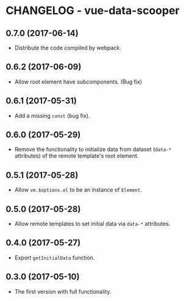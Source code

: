 # CHANGELOG - vue-data-scooper

## 0.7.0 (2017-06-14)

* Distribute the code compiled by webpack.

## 0.6.2 (2017-06-09)

* Allow root element have subcomponents. (Bug fix)

## 0.6.1 (2017-05-31)

* Add a missing `const` (bug fix).

## 0.6.0 (2017-05-29)

* Remove the functionality to initialize data from dataset
  (`data-*` attributes) of the remote template's root element.

## 0.5.1 (2017-05-28)

* Allow `vm.$options.el` to be an instance of `Element`.

## 0.5.0 (2017-05-28)

* Allow remote templates to set initial data via `data-*` attributes.

## 0.4.0 (2017-05-27)

* Export `getInitialData` function.

## 0.3.0 (2017-05-10)

* The first version with full functionality.
